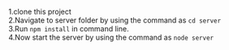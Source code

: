 1.clone this project<br/>
2.Navigate to server folder by using the command as `cd server`<br/>
3.Run `npm install` in command line.<br/>
4.Now start the server by using the command as `node server`<br/>
